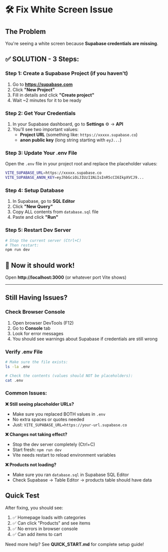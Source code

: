 # 🛠️ Fix White Screen Issue

## The Problem
You're seeing a white screen because **Supabase credentials are missing**.

## ✅ SOLUTION - 3 Steps:

### Step 1: Create a Supabase Project (if you haven't)
1. Go to **https://supabase.com**
2. Click **"New Project"**
3. Fill in details and click **"Create project"**
4. Wait ~2 minutes for it to be ready

### Step 2: Get Your Credentials
1. In your Supabase dashboard, go to **Settings** ⚙️ → **API**
2. You'll see two important values:
   - **Project URL** (something like: `https://xxxxx.supabase.co`)
   - **anon public key** (long string starting with `eyJ...`)

### Step 3: Update Your .env File
Open the `.env` file in your project root and replace the placeholder values:

```bash
VITE_SUPABASE_URL=https://xxxxx.supabase.co
VITE_SUPABASE_ANON_KEY=eyJhbGciOiJIUzI1NiIsInR5cCI6IkpXVCJ9...
```

### Step 4: Setup Database
1. In Supabase, go to **SQL Editor**
2. Click **"New Query"**
3. Copy ALL contents from `database.sql` file
4. Paste and click **"Run"**

### Step 5: Restart Dev Server
```bash
# Stop the current server (Ctrl+C)
# Then restart:
npm run dev
```

## 🎉 Now it should work!

Open **http://localhost:3000** (or whatever port Vite shows)

---

## Still Having Issues?

### Check Browser Console
1. Open browser DevTools (F12)
2. Go to **Console** tab
3. Look for error messages
4. You should see warnings about Supabase if credentials are still wrong

### Verify .env File
```bash
# Make sure the file exists:
ls -la .env

# Check the contents (values should NOT be placeholders):
cat .env
```

### Common Issues:

**❌ Still seeing placeholder URLs?**
- Make sure you replaced BOTH values in `.env`
- No extra spaces or quotes needed
- Just: `VITE_SUPABASE_URL=https://your-url.supabase.co`

**❌ Changes not taking effect?**
- Stop the dev server completely (Ctrl+C)
- Start fresh: `npm run dev`
- Vite needs restart to reload environment variables

**❌ Products not loading?**
- Make sure you ran `database.sql` in Supabase SQL Editor
- Check Supabase → Table Editor → products table should have data

## Quick Test
After fixing, you should see:
1. ✅ Homepage loads with categories
2. ✅ Can click "Products" and see items
3. ✅ No errors in browser console
4. ✅ Can add items to cart

Need more help? See **QUICK_START.md** for complete setup guide!

